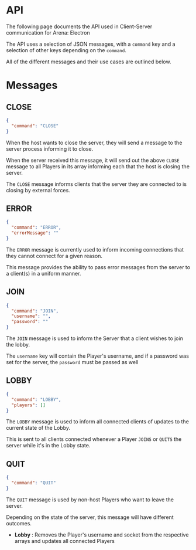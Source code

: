 # API

The following page documents the API used in Client-Server communication for Arena: Electron

The API uses a selection of JSON messages, with a `command` key and a selection of other keys depending on the `command`.

All of the different messages and their use cases are outlined below.

# Messages

## CLOSE
```json
{
  "command": "CLOSE"
}
```

When the host wants to close the server, they will send a message to the server process informing it to close.

When the server received this message, it will send out the above `CLOSE` message to all Players in its array informing
each that the host is closing the server.

The `CLOSE` message informs clients that the server they are connected to is closing by external forces.

## ERROR
```json
{
  "command": "ERROR",
  "errorMessage": ""
}
```

The `ERROR` message is currently used to inform incoming connections that they cannot connect for a given reason.

This message provides the ability to pass error messages from the server to a client(s) in a uniform manner.

## JOIN
```json
{
  "command": "JOIN",
  "username": "",
  "password": ""
}
```

The `JOIN` message is used to inform the Server that a client wishes to join the lobby.

The `username` key will contain the Player's username, and if a password was set for the server, the `password` must be
passed as well

## LOBBY
```json
{
  "command": "LOBBY",
  "players": []
}
```

The `LOBBY` message is used to inform all connected clients of updates to the current state of the Lobby.

This is sent to all clients connected whenever a Player `JOINS` or `QUITS` the server while it's in the Lobby state.

## QUIT
```json
{
  "command": "QUIT"
}
```

The `QUIT` message is used by non-host Players who want to leave the server.

Depending on the state of the server, this message will have different outcomes.

- **Lobby** : Removes the Player's username and socket from the respective arrays and updates all connected Players